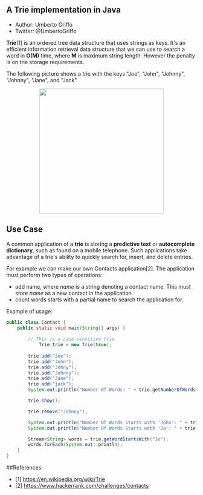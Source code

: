 ## A Trie implementation in Java
* Author: Umberto Griffo
* Twitter: @UmbertoGriffo

**Trie**[1] is an ordered tree data structure that uses strings as keys. It's an efficient information retrieval data structure that we can use to search a word in **O(M)** time, where **M** is maximum string length. However the penalty is on trie storage requirements.

The following picture shows a trie with the keys "Joe", "John", "Johnny", "Johnny", "Jane", and "Jack"
<p align="center">
  <img src="https://github.com/umbertogriffo/Trie/blob/master/Trie_example.png" height="330" width="330" />
</p>

## Use Case
A common application of a **trie** is storing a **predictive text** or **autocomplete dictionary**, such as found on a mobile telephone. Such applications take advantage of a trie's ability to quickly search for, insert, and delete entries.

For example we can make our own Contacts application[2]. 
The application must perform two types of operations:

- add name, where *name* is a string denoting a contact name. This must store *name* as a new contact in the application.
- count words starts with a partial name to search the application for.

Example of usage:
``` java
public class Contact {
	public static void main(String[] args) {
		
		// This is a case sensitive trie
	        Trie trie = new Trie(true);
	    
		trie.add("Joe");
		trie.add("John");
		trie.add("Johny");
		trie.add("Johnny");		
		trie.add("Jane");
		trie.add("jack");
		System.out.println("Number Of Words: " + trie.getNumberOfWords());

		trie.show();

		trie.remove("Johnny");

		System.out.println("Number Of Words Starts with 'John': " + trie.countWordStartsWith("John"));
		System.out.println("Number Of Words Starts with 'Ja': " + trie.countWordStartsWith("Ja"));

		Stream<String> words = trie.getWordStartsWith("Jo");
		words.forEach(System.out::println);
	}
}
``` 

##References
- [1] https://en.wikipedia.org/wiki/Trie
- [2] https://www.hackerrank.com/challenges/contacts

